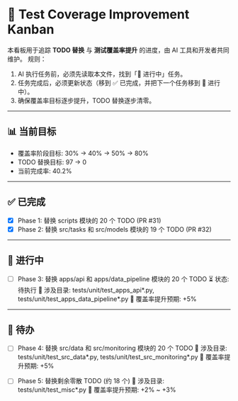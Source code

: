 # 📝 Test Coverage Improvement Kanban

本看板用于追踪 **TODO 替换** 与 **测试覆盖率提升** 的进度，由 AI 工具和开发者共同维护。
规则：
1. AI 执行任务前，必须先读取本文件，找到「🚧 进行中」任务。
2. 任务完成后，必须更新状态（移到 ✅ 已完成，并把下一个任务移到 🚧 进行中）。
3. 确保覆盖率目标逐步提升，TODO 替换逐步清零。

---

## 📊 当前目标
- 覆盖率阶段目标: 30% → 40% → 50% → 80%
- TODO 替换目标: 97 → 0
- 当前完成率: 40.2%

---

## ✅ 已完成
- [x] Phase 1: 替换 scripts 模块的 20 个 TODO (PR #31)
- [x] Phase 2: 替换 src/tasks 和 src/models 模块的 19 个 TODO (PR #32)

---

## 🚧 进行中
- [ ] Phase 3: 替换 apps/api 和 apps/data_pipeline 模块的 20 个 TODO
  ⏳ 状态: 待执行
  📂 涉及目录: tests/unit/test_apps_api*.py, tests/unit/test_apps_data_pipeline*.py
  🎯 覆盖率提升预期: +5%

---

## 📅 待办
- [ ] Phase 4: 替换 src/data 和 src/monitoring 模块的 20 个 TODO
  📂 涉及目录: tests/unit/test_src_data*.py, tests/unit/test_src_monitoring*.py
  🎯 覆盖率提升预期: +5%

- [ ] Phase 5: 替换剩余零散 TODO (约 18 个)
  📂 涉及目录: tests/unit/test_misc*.py
  🎯 覆盖率提升预期: +2% ~ +3%